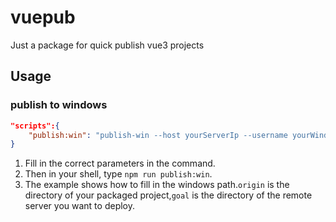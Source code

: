 # vuepub
Just a package for quick publish vue3 projects

## Usage
### publish to windows

```json
"scripts":{
    "publish:win": "publish-win --host yourServerIp --username yourWindowsUsername --password yourWindowsPassword --port yourServerSSHPortCanOmittedIfIs22 --origin \"./dist\" --goal \"C:\\test\" "
}
```
1. Fill in the correct parameters in the command.
2. Then in your shell, type `npm run publish:win`.
3. The example shows how to fill in the windows path.`origin` is the directory of your packaged project,`goal` is the directory of the remote server you want to deploy.